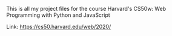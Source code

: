 This is all my project files for the course Harvard's CS50w: Web Programming with Python and JavaScript

Link: https://cs50.harvard.edu/web/2020/
